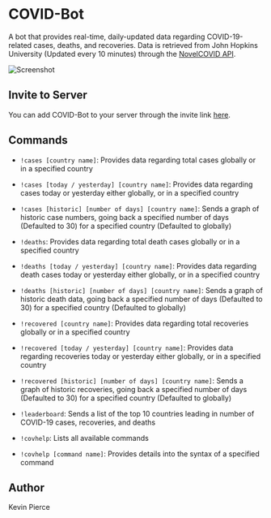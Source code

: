 # COVID-Bot
A bot that provides real-time, daily-updated data regarding COVID-19-related cases, deaths, and recoveries. Data is retrieved from John Hopkins University (Updated every 10 minutes) through the [NovelCOVID API](https://documenter.getpostman.com/view/11144369/Szf6Z9B3?version=latest#intro).

![Screenshot](assets/covidBotSS)

## Invite to Server
You can add COVID-Bot to your server through the invite link [here](https://discord.com/oauth2/authorize?client_id=705488136737914991&scope=bot).

## Commands
- ```!cases [country name]```: Provides data regarding total cases globally or in a specified country
- ```!cases [today / yesterday] [country name]```: Provides data regarding cases today or yesterday either globally, or in a specified country
- ```!cases [historic] [number of days] [country name]```: Sends a graph of historic case numbers, going back a specified number of days (Defaulted to 30) for a specified country (Defaulted to globally)

- ```!deaths```: Provides data regarding total death cases globally or in a specified country
- ```!deaths [today / yesterday] [country name]```: Provides data regarding death cases today or yesterday either globally, or in a specified country
- ```!deaths [historic] [number of days] [country name]```: Sends a graph of historic death data, going back a specified number of days (Defaulted to 30) for a specified country (Defaulted to globally)

- ```!recovered [country name]```: Provides data regarding total recoveries globally or in a specified country
- ```!recovered [today / yesterday] [country name]```: Provides data regarding recoveries today or yesterday either globally, or in a specified country
- ```!recovered [historic] [number of days] [country name]```: Sends a graph of historic recoveries, going back a specified number of days (Defaulted to 30) for a specified country (Defaulted to globally)

- ```!leaderboard```: Sends a list of the top 10 countries leading in number of COVID-19 cases, recoveries, and deaths

- ```!covhelp```: Lists all available commands
- ```!covhelp [command name]```: Provides details into the syntax of a specified command

## Author
Kevin Pierce